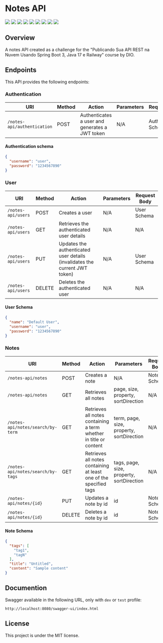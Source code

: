 # Notes API

<div style="display:inline-block">
        <picture>
                <source media="(prefers-color-scheme: light)" srcset="https://img.shields.io/badge/Java-black?style=for-the-badge&logo=OpenJDK&logoColor=white">
                <img src="https://img.shields.io/badge/Java-white?style=for-the-badge&logo=OpenJDK&logoColor=black" />
        </picture>
        <picture>
                <source media="(prefers-color-scheme: light)" srcset="https://img.shields.io/badge/Gradle-black?style=for-the-badge&logo=Gradle&logoColor=white">
                <img src="https://img.shields.io/badge/Gradle-white?style=for-the-badge&logo=Gradle&logoColor=black" />
        </picture>
        <picture>
                <source media="(prefers-color-scheme: light)" srcset="https://img.shields.io/badge/Spring_Boot-black?style=for-the-badge&logo=SpringBoot&logoColor=white">
                <img src="https://img.shields.io/badge/Spring_Boot-white?style=for-the-badge&logo=SpringBoot&logoColor=black" />
        </picture>
	<picture>
                <source media="(prefers-color-scheme: light)" srcset="https://img.shields.io/badge/Spring_Security-black?style=for-the-badge&logo=SpringSecurity&logoColor=white">
                <img src="https://img.shields.io/badge/Spring_Security-white?style=for-the-badge&logo=SpringSecurity&logoColor=black" />
        </picture>
	<picture>
                <source media="(prefers-color-scheme: light)" srcset="https://img.shields.io/badge/JWT-black?style=for-the-badge&logo=JsonWebTokens&logoColor=white">
                <img src="https://img.shields.io/badge/JWT-white?style=for-the-badge&logo=JsonWebTokens&logoColor=black" />
        </picture>
	<picture>
                <source media="(prefers-color-scheme: light)" srcset="https://img.shields.io/badge/FlyWay-black?style=for-the-badge&logo=FlyWay&logoColor=white">
                <img src="https://img.shields.io/badge/FlyWay-white?style=for-the-badge&logo=FlyWay&logoColor=black" />
        </picture>
        <picture>
                <source media="(prefers-color-scheme: light)" srcset="https://img.shields.io/badge/Swagger-black?style=for-the-badge&logo=Swagger&logoColor=white">
                <img src="https://img.shields.io/badge/Swagger-white?style=for-the-badge&logo=Swagger&logoColor=black" />
        </picture>
        <picture>
                <source media="(prefers-color-scheme: light)" srcset="https://img.shields.io/badge/PostgreSQL-black?style=for-the-badge&logo=PostgreSQL&logoColor=white">
                <img src="https://img.shields.io/badge/PostgreSQL-white?style=for-the-badge&logo=PostgreSQL&logoColor=black" />
        </picture>
        <picture>
                <source media="(prefers-color-scheme: light)" srcset="https://img.shields.io/badge/Railway-black?style=for-the-badge&logo=Railway&logoColor=white">
                <img src="https://img.shields.io/badge/Railway-white?style=for-the-badge&logo=Railway&logoColor=black" />
        </picture>
</div>

## Overview

A notes API created as a challenge for the "Publicando Sua API REST na Nuvem Usando Spring Boot 3, Java 17 e Railway" course by DIO.

## Endpoints

This API provides the following endpoints:

### Authentication

| URI                           | Method | Action                                         | Parameters | Request Body          |
| ----------------------------- | ------ | ---------------------------------------------- | ---------- | --------------------- |
| `/notes-api/authentication` | POST   | Authenticates a user and generates a JWT token | N/A        | Authentication Schema |

#### Authentication schema

```json
{
  "username": "user",
  "password": "1234567890"
}
```


### User

| URI                  | Method | Action                                                                     | Parameters | Request Body |
| -------------------- | ------ | -------------------------------------------------------------------------- | ---------- | ------------ |
| `/notes-api/users` | POST   | Creates a user                                                             | N/A        | User Schema  |
| `/notes-api/users` | GET    | Retrieves the authenticated user details                                   | N/A        | N/A          |
| `/notes-api/users` | PUT    | Updates the authenticated user details (invalidates the current JWT token) | N/A        | User Schema  |
| `/notes-api/users` | DELETE | Deletes the authenticated user                                             | N/A        | N/A          |

#### User Schema

```json
{
  "name": "Default User",
  "username": "user",
  "password": "1234567890"
}
```

### Notes

| URI                                 | Method | Action                                                             | Parameters                                | Request Body |
| ----------------------------------- | ------ | ------------------------------------------------------------------ | ----------------------------------------- | ------------ |
| `/notes-api/notes`                | POST   | Creates a note                                                     | N/A                                       | Note Schema  |
| `/notes-api/notes`                | GET    | Retrieves all notes                                                | page, size, property, sortDirection       | N/A          |
| `/notes-api/notes/search/by-term` | GET    | Retrieves all notes containing a term whether in title or content | term, page, size, property, sortDirection | N/A          |
| `/notes-api/notes/search/by-tags` | GET    | Retrieves all notes containing at least one of the specified tags  | tags, page, size, property, sortDirection | N/A          |
| `/notes-api/notes/{id}`           | PUT    | Updates a note by id                                               | id                                        | Note Schema  |
| `/notes-api/notes/{id}`           | DELETE | Deletes a note by id                                               | id                                        | Note Schema  |

#### Note Schema

```json
{
  "tags": [
    "tag1",
    "tagN"
  ],
  "title": "Untitled",
  "content": "Sample content"
}
```

## Documention

Swagger available in the following URL, only with `dev` or `test` profile:

```
http://localhost:8080/swagger-ui/index.html
```

## License

This project is under the MIT license.
